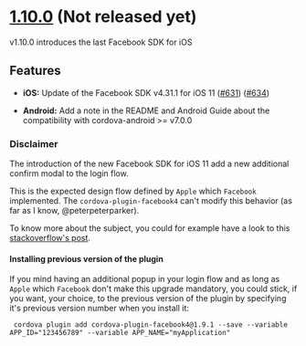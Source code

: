 <a name="1.10.0"></a>
# [1.10.0](https://github.com/jeduan/cordova-plugin-facebook4/releases/tag/v1.10.0) (Not released yet)

v1.10.0 introduces the last Facebook SDK for iOS

## Features

* **iOS:** Update of the Facebook SDK v4.31.1 for iOS 11 ([#631](https://github.com/jeduan/cordova-plugin-facebook4/issues/631)) ([#634](https://github.com/jeduan/cordova-plugin-facebook4/pull/634))

* **Android:** Add a note in the README and Android Guide about the compatibility with cordova-android >= v7.0.0

### Disclaimer 

The introduction of the new Facebook SDK for iOS 11 add a new additional confirm modal to the login flow. 

This is the expected design flow defined by `Apple` which `Facebook` implemented. The `cordova-plugin-facebook4` can't modify this behavior (as far as I know, @peterpeterparker).

To know more about the subject, you could for example have a look to this [stackoverflow's post](https://stackoverflow.com/questions/45858774/ios-11-facebook-signin-is-showing-an-initial-system-alert/).

#### Installing previous version of the plugin

If you mind having an additional popup in your login flow and as long as `Apple` which `Facebook` don't make this upgrade mandatory, you could stick, if you want, your choice, to the previous version of the plugin by specifying it's previous version number when you install it:

     cordova plugin add cordova-plugin-facebook4@1.9.1 --save --variable APP_ID="123456789" --variable APP_NAME="myApplication"
  